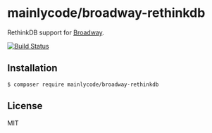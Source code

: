 mainlycode/broadway-rethinkdb
=============================

RethinkDB support for [Broadway](https://github.com/qandidate-labs/broadway).

[![Build Status](https://travis-ci.org/mainlycode/broadway-rethinkdb.svg?branch=master)](https://travis-ci.org/mainlycode/broadway-rethinkdb)

## Installation

```
$ composer require mainlycode/broadway-rethinkdb
```

## License
MIT
